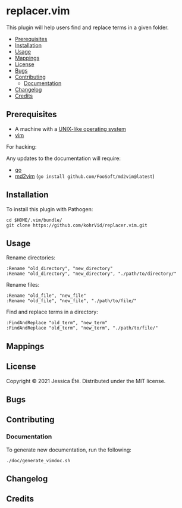 # replacer.vim

This plugin will help users find and replace terms in a given folder.

<!-- vim-markdown-toc GFM -->

* [Prerequisites](#prerequisites)
* [Installation](#installation)
* [Usage](#usage)
* [Mappings](#mappings)
* [License](#license)
* [Bugs](#bugs)
* [Contributing](#contributing)
  * [Documentation](#documentation)
* [Changelog](#changelog)
* [Credits](#credits)

<!-- vim-markdown-toc -->

## Prerequisites

* A machine with a [UNIX-like operating system](https://en.wikipedia.org/wiki/Unix)
* [vim](https://www.vim.org/)

For hacking:

Any updates to the documentation will require:

  * [go](https://golang.org)
  * [md2vim](https://github.com/FooSoft/md2vim) (`go install github.com/FooSoft/md2vim@latest`)

## Installation

To install this plugin with Pathogen:

    cd $HOME/.vim/bundle/
    git clone https://github.com/kohrVid/replacer.vim.git

## Usage

Rename directories:

    :Rename "old_directory", "new_directory"
    :Rename "old_directory", "new_directory", "./path/to/directory/"

Rename files:

    :Rename "old_file", "new_file"
    :Rename "old_file", "new_file", "./path/to/file/"

Find and replace terms in a directory:

    :FindAndReplace "old_term", "new_term"
    :FindAndReplace "old_term", "new_term", "./path/to/file/"

## Mappings

## License

Copyright © 2021 Jessica Été. Distributed under the MIT license.

## Bugs
## Contributing

### Documentation

To generate new documentation, run the following:

    ./doc/generate_vimdoc.sh

## Changelog
## Credits
